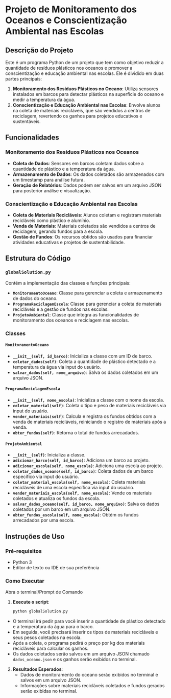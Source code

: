 # Projeto de Monitoramento dos Oceanos e Conscientização Ambiental nas Escolas

## Descrição do Projeto

Este é um programa Python de um projeto que tem como objetivo reduzir a quantidade de resíduos plásticos nos oceanos e promover a conscientização e educação ambiental nas escolas. Ele é dividido em duas partes principais:

1. **Monitoramento dos Resíduos Plásticos no Oceano**: Utiliza sensores instalados em barcos para detectar plásticos na superfície do oceano e medir a temperatura da água.
2. **Conscientização e Educação Ambiental nas Escolas**: Envolve alunos na coleta de materiais recicláveis, que são vendidos a centros de reciclagem, revertendo os ganhos para projetos educativos e sustentáveis.

## Funcionalidades

### Monitoramento dos Resíduos Plásticos nos Oceanos

- **Coleta de Dados**: Sensores em barcos coletam dados sobre a quantidade de plástico e a temperatura da água.
- **Armazenamento de Dados**: Os dados coletados são armazenados com um timestamp para análise futura.
- **Geração de Relatórios**: Dados podem ser salvos em um arquivo JSON para posterior análise e visualização.

### Conscientização e Educação Ambiental nas Escolas

- **Coleta de Materiais Recicláveis**: Alunos coletam e registram materiais recicláveis como plástico e alumínio.
- **Venda de Materiais**: Materiais coletados são vendidos a centros de reciclagem, gerando fundos para a escola.
- **Gestão de Fundos**: Os recursos obtidos são usados para financiar atividades educativas e projetos de sustentabilidade.

## Estrutura do Código

### `globalSolution.py`

Contém a implementação das classes e funções principais:

- **`MonitoramentoOceano`**: Classe para gerenciar a coleta e armazenamento de dados do oceano.
- **`ProgramaReciclagemEscola`**: Classe para gerenciar a coleta de materiais recicláveis e a gestão de fundos nas escolas.
- **`ProjetoAmbiental`**: Classe que integra as funcionalidades de monitoramento dos oceanos e reciclagem nas escolas.

### Classes

#### `MonitoramentoOceano`

- **`__init__(self, id_barco)`**: Inicializa a classe com um ID de barco.
- **`coletar_dados(self)`**: Coleta a quantidade de plástico detectado e a temperatura da água via input do usuário.
- **`salvar_dados(self, nome_arquivo)`**: Salva os dados coletados em um arquivo JSON.

#### `ProgramaReciclagemEscola`

- **`__init__(self, nome_escola)`**: Inicializa a classe com o nome da escola.
- **`coletar_material(self)`**: Coleta o tipo e peso de materiais recicláveis via input do usuário.
- **`vender_materiais(self)`**: Calcula e registra os fundos obtidos com a venda de materiais recicláveis, reiniciando o registro de materiais após a venda.
- **`obter_fundos(self)`**: Retorna o total de fundos arrecadados.

#### `ProjetoAmbiental`

- **`__init__(self)`**: Inicializa a classe.
- **`adicionar_barco(self, id_barco)`**: Adiciona um barco ao projeto.
- **`adicionar_escola(self, nome_escola)`**: Adiciona uma escola ao projeto.
- **`coletar_dados_oceano(self, id_barco)`**: Coleta dados de um barco específico via input do usuário.
- **`coletar_material_escola(self, nome_escola)`**: Coleta materiais recicláveis de uma escola específica via input do usuário.
- **`vender_materiais_escola(self, nome_escola)`**: Vende os materiais coletados e atualiza os fundos da escola.
- **`salvar_dados_oceano(self, id_barco, nome_arquivo)`**: Salva os dados coletados por um barco em um arquivo JSON.
- **`obter_fundos_escola(self, nome_escola)`**: Obtém os fundos arrecadados por uma escola.

## Instruções de Uso

### Pré-requisitos

- Python 3
- Editor de texto ou IDE de sua preferência


### Como Executar

Abra o terminal/Prompt de Comando

1. **Execute o script**:

    ```sh
    python globalSolution.py
    ```

- O terminal irá pedir para você inserir a quantidade de plástico detectado e a temperatura da água para o barco.
- Em seguida, você precisará inserir os tipos de materiais recicláveis e seus pesos coletados na escola.
- Após a coleta, o programa pedirá o preço por kg dos materiais recicláveis para calcular os ganhos.
- Os dados coletados serão salvos em um arquivo JSON chamado `dados_oceano.json` e os ganhos serão exibidos no terminal.

2. **Resultados Esperados**:
    - Dados de monitoramento do oceano serão exibidos no terminal e salvos em um arquivo JSON.
    - Informações sobre materiais recicláveis coletados e fundos gerados serão exibidas no terminal.



